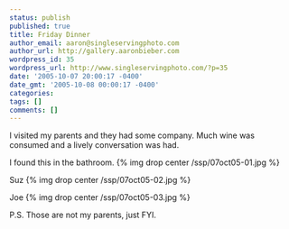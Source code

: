 ```yaml
---
status: publish
published: true
title: Friday Dinner
author_email: aaron@singleservingphoto.com
author_url: http://gallery.aaronbieber.com
wordpress_id: 35
wordpress_url: http://www.singleservingphoto.com/?p=35
date: '2005-10-07 20:00:17 -0400'
date_gmt: '2005-10-08 00:00:17 -0400'
categories:
tags: []
comments: []
---
```

I visited my parents and they had some company. Much wine was consumed
and a lively conversation was had.

I found this in the bathroom.
 {% img drop center /ssp/07oct05-01.jpg %}

Suz
 {% img drop center /ssp/07oct05-02.jpg %}

Joe
 {% img drop center /ssp/07oct05-03.jpg %}

P.S. Those are not my parents, just FYI.
